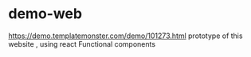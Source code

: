 # demo-web

https://demo.templatemonster.com/demo/101273.html  prototype of this website , using react Functional components
